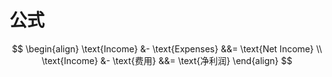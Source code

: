 # 公式

$$
\begin{align}
\text{Income} &- \text{Expenses} &&= \text{Net Income} \\
\text{Income} &- \text{费用} &&= \text{净利润}
\end{align}
$$
